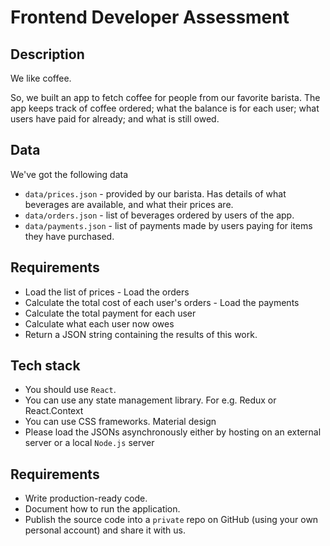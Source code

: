 # Frontend Developer Assessment

## Description

We like coffee.

So, we built an app to fetch coffee for people from our favorite barista.
The app keeps track of coffee ordered; what the balance is for each user; what users have paid for already; and what is still owed.

## Data
We've got the following data
- `data/prices.json` - provided by our barista. Has details of what beverages are available, and what their prices are.
- `data/orders.json` - list of beverages ordered by users of the app.
- `data/payments.json` - list of payments made by users paying for items they have purchased.

## Requirements
- Load the list of prices - Load the orders
- Calculate the total cost of each user's orders - Load the payments
- Calculate the total payment for each user
- Calculate what each user now owes
- Return a JSON string containing the results of this work.

## Tech stack
- You should use `React`.
- You can use any state management library. For e.g. Redux or React.Context
- You can use CSS frameworks. Material design
- Please load the JSONs asynchronously either by hosting on an external server or a local `Node.js` server 


## Requirements
- Write production-ready code.
- Document how to run the application.
- Publish the source code into a `private` repo on GitHub (using your own personal account) and share it with us.
